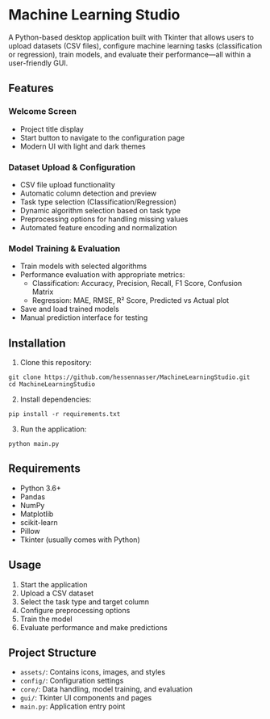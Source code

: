 # Machine Learning Studio

A Python-based desktop application built with Tkinter that allows users to upload datasets (CSV files), configure machine learning tasks (classification or regression), train models, and evaluate their performance—all within a user-friendly GUI.

## Features

### Welcome Screen
- Project title display
- Start button to navigate to the configuration page
- Modern UI with light and dark themes

### Dataset Upload & Configuration
- CSV file upload functionality
- Automatic column detection and preview
- Task type selection (Classification/Regression)
- Dynamic algorithm selection based on task type
- Preprocessing options for handling missing values
- Automated feature encoding and normalization

### Model Training & Evaluation
- Train models with selected algorithms
- Performance evaluation with appropriate metrics:
  - Classification: Accuracy, Precision, Recall, F1 Score, Confusion Matrix
  - Regression: MAE, RMSE, R² Score, Predicted vs Actual plot
- Save and load trained models
- Manual prediction interface for testing

## Installation

1. Clone this repository:
```
git clone https://github.com/hessennasser/MachineLearningStudio.git
cd MachineLearningStudio
```

2. Install dependencies:
```
pip install -r requirements.txt
```

3. Run the application:
```
python main.py
```

## Requirements
- Python 3.6+
- Pandas
- NumPy
- Matplotlib
- scikit-learn
- Pillow
- Tkinter (usually comes with Python)

## Usage

1. Start the application
2. Upload a CSV dataset
3. Select the task type and target column
4. Configure preprocessing options
5. Train the model
6. Evaluate performance and make predictions

## Project Structure

- `assets/`: Contains icons, images, and styles
- `config/`: Configuration settings
- `core/`: Data handling, model training, and evaluation
- `gui/`: Tkinter UI components and pages
- `main.py`: Application entry point